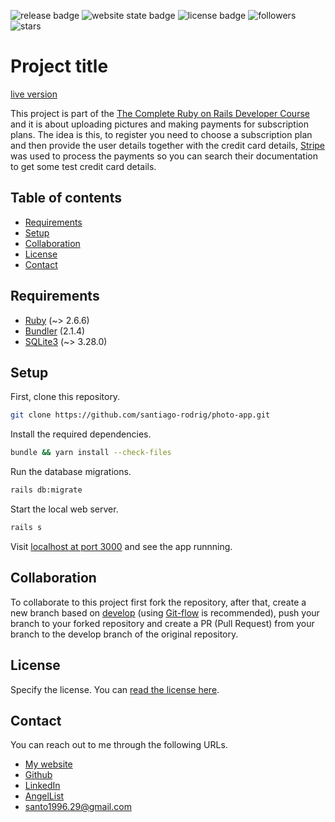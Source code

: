 <!-- place all the badges here -->
![release badge](https://img.shields.io/github/v/release/santiago-rodrig/photo-app)
![website state badge](https://img.shields.io/website?down_color=lightgrey&down_message=offline&up_color=green&up_message=online&url=https%3A%2F%2Fsrodrig-photo-app.herokuapp.com)
![license badge](https://img.shields.io/github/license/santiago-rodrig/photo-app)
![followers](https://img.shields.io/github/followers/santiago-rodrig?style=social)
![stars](https://img.shields.io/github/stars/santiago-rodrig/photo-app?style=social)

# Project title

[live version](https://srodrig-photo-app.herokuapp.com)

This project is part of the [The Complete Ruby on Rails Developer Course](https://www.udemy.com/course/the-complete-ruby-on-rails-developer-course/)
and it is about uploading pictures and making payments for subscription plans. The idea is this, to register you need to choose a
subscription plan and then provide the user details together with the credit card details, [Stripe](https://stripe.com/) was used to process
the payments so you can search their documentation to get some test credit card details.

## Table of contents

- [Requirements](https://github.com/santiago-rodrig/photo-app#requirements)
- [Setup](https://github.com/santiago-rodrig/photo-app#setup)
- [Collaboration](https://github.com/santiago-rodrig/photo-app#collaboration)
- [License](https://github.com/santiago-rodrig/photo-app#license)
- [Contact](https://github.com/santiago-rodrig/photo-app#contact)

## Requirements

- [Ruby](https://www.ruby-lang.org/en/) (~> 2.6.6)
- [Bundler](https://bundler.io/v2.1/#getting-started) (2.1.4)
- [SQLite3](https://www.sqlite.org/index.html) (~> 3.28.0)

## Setup

First, clone this repository.

```sh
git clone https://github.com/santiago-rodrig/photo-app.git
```

Install the required dependencies.

```sh
bundle && yarn install --check-files
```

Run the database migrations.

```sh
rails db:migrate
```

Start the local web server.

```sh
rails s
```

Visit [localhost at port 3000](http://localhost:3000) and see the app runnning.

## Collaboration

To collaborate to this project first fork the repository, after that, create a new branch based
on [develop](https://github.com/santiago-rodrig/photo-app/tree/develop)
(using [Git-flow](https://nvie.com/posts/a-successful-git-branching-model/)
is recommended), push your branch to your forked repository and create a PR (Pull Request)
from your branch to the develop branch of the original repository.

## License

Specify the license. You can [read the license here](LICENSE).

## Contact

You can reach out to me through the following URLs.

- [My website](https://santiagorodriguez.dev)
- [Github](https://github.com/santiago-rodrig)
- [LinkedIn](https://www.linkedin.com/in/santiago-andres-rodriguez-marquez/)
- [AngelList](https://angel.co/u/santiago-andres-rodriguez-marquez)
- [santo1996.29@gmail.com](mailto:santo1996.29@gmail.com)
